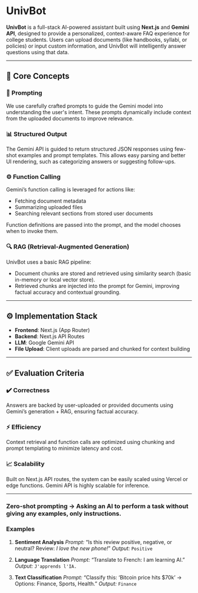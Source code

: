 # UnivBot

**UnivBot** is a full-stack AI-powered assistant built using **Next.js** and **Gemini API**, designed to provide a personalized, context-aware FAQ experience for college students. Users can upload documents (like handbooks, syllabi, or policies) or input custom information, and UnivBot will intelligently answer questions using that data.

---

## 🔧 Core Concepts

### 🧠 Prompting

We use carefully crafted prompts to guide the Gemini model into understanding the user's intent. These prompts dynamically include context from the uploaded documents to improve relevance.

### 📊 Structured Output

The Gemini API is guided to return structured JSON responses using few-shot examples and prompt templates. This allows easy parsing and better UI rendering, such as categorizing answers or suggesting follow-ups.

### ⚙️ Function Calling

Gemini’s function calling is leveraged for actions like:

* Fetching document metadata
* Summarizing uploaded files
* Searching relevant sections from stored user documents

Function definitions are passed into the prompt, and the model chooses when to invoke them.

### 🔍 RAG (Retrieval-Augmented Generation)

UnivBot uses a basic RAG pipeline:

* Document chunks are stored and retrieved using similarity search (basic in-memory or local vector store).
* Retrieved chunks are injected into the prompt for Gemini, improving factual accuracy and contextual grounding.

---

## ⚙️ Implementation Stack

* **Frontend**: Next.js (App Router)
* **Backend**: Next.js API Routes
* **LLM**: Google Gemini API
* **File Upload**: Client uploads are parsed and chunked for context building

---

## ✅ Evaluation Criteria

### ✔️ Correctness

Answers are backed by user-uploaded or provided documents using Gemini’s generation + RAG, ensuring factual accuracy.

### ⚡ Efficiency

Context retrieval and function calls are optimized using chunking and prompt templating to minimize latency and cost.

### 📈 Scalability

Built on Next.js API routes, the system can be easily scaled using Vercel or edge functions. Gemini API is highly scalable for inference.



---

### Zero-shot prompting → Asking an AI to perform a task **without giving any examples**, only instructions.

### **Examples**

1. **Sentiment Analysis**
   *Prompt:* “Is this review positive, negative, or neutral?
   Review: *I love the new phone!*”
   *Output:* `Positive`

2. **Language Translation**
   *Prompt:* “Translate to French: I am learning AI.”
   *Output:* `J'apprends l'IA.`

3. **Text Classification**
   *Prompt:* “Classify this: ‘Bitcoin price hits \$70k’ → Options: Finance, Sports, Health.”
   *Output:* `Finance`
